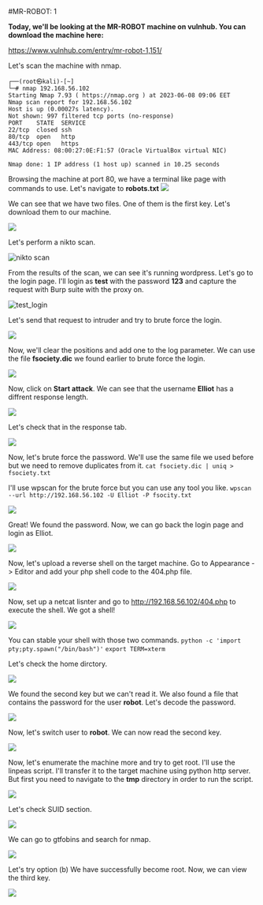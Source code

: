 #MR-ROBOT: 1

**Today, we'll be looking at the MR-ROBOT machine on vulnhub.
You can download the machine here:**

<https://www.vulnhub.com/entry/mr-robot-1,151/>

Let's scan the machine with nmap.
```
┌──(root㉿kali)-[~]
└─# nmap 192.168.56.102
Starting Nmap 7.93 ( https://nmap.org ) at 2023-06-08 09:06 EET
Nmap scan report for 192.168.56.102
Host is up (0.00027s latency).
Not shown: 997 filtered tcp ports (no-response)
PORT    STATE  SERVICE
22/tcp  closed ssh
80/tcp  open   http
443/tcp open   https
MAC Address: 08:00:27:0E:F1:57 (Oracle VirtualBox virtual NIC)

Nmap done: 1 IP address (1 host up) scanned in 10.25 seconds
```
Browsing the machine at port 80, we have a terminal like page with commands to use.
Let's navigate to **robots.txt**
![](https://raw.githubusercontent.com/user3016/vulnhub-writepus/main/mrRobot/pics/pic1.png)

We can see that we have two files.
One of them is the first key.
Let's download them to our machine.

![](https://raw.githubusercontent.com/user3016/vulnhub-writepus/main/mrRobot/pics/pic2.png)

Let's perform a nikto scan.

![nikto scan](https://raw.githubusercontent.com/user3016/vulnhub-writepus/main/mrRobot/pics/pic3.png)

From the results of the scan, we can see it's running wordpress.
Let's go to the login page.
I'll login as **test** with the password **123** and capture the request with Burp suite with the proxy on.

![test_login](https://raw.githubusercontent.com/user3016/vulnhub-writepus/main/mrRobot/pics/pic4.png)

Let's send that request to intruder and try to brute force the login.

![](https://raw.githubusercontent.com/user3016/vulnhub-writepus/main/mrRobot/pics/pic5.png)

Now, we'll clear the positions and add one to the log parameter.
We can use the file **fsociety.dic** we found earlier to brute force the login.

![](https://raw.githubusercontent.com/user3016/vulnhub-writepus/main/mrRobot/pics/pic6.png)

Now, click on **Start attack**.
We can see that the username **Elliot** has a diffrent response length.

![](https://raw.githubusercontent.com/user3016/vulnhub-writepus/main/mrRobot/pics/pic7.png)

Let's check that in the response tab.

![](https://raw.githubusercontent.com/user3016/vulnhub-writepus/main/mrRobot/pics/pic8.png)

Now, let's brute force the password.
We'll use the same file we used before but we need to remove duplicates from it.
```cat fsociety.dic | uniq > fsociety.txt```

I'll use wpscan for the brute force but you can use any tool you like.
```wpscan --url http://192.168.56.102 -U Elliot -P fsocity.txt```

![](https://raw.githubusercontent.com/user3016/vulnhub-writepus/main/mrRobot/pics/pic9.png)

Great! We found the password.
Now, we can go back the login page and login as Elliot.

![](https://raw.githubusercontent.com/user3016/vulnhub-writepus/main/mrRobot/pics/pic10.png)

Now, let's upload a reverse shell on the target machine.
Go to Appearance -> Editor and add your php shell code to the 404.php file.

![](https://raw.githubusercontent.com/user3016/vulnhub-writepus/main/mrRobot/pics/pic11.png)

Now, set up a netcat lisnter and go to http://192.168.56.102/404.php to execute the shell.
We got a shell!

![](https://raw.githubusercontent.com/user3016/vulnhub-writepus/main/mrRobot/pics/pic12.png)

You can stable your shell with those two commands.
```python -c 'import pty;pty.spawn("/bin/bash")'```
```export TERM=xterm```

Let's check the home dirctory.

![](https://raw.githubusercontent.com/user3016/vulnhub-writepus/main/mrRobot/pics/pic13.png)

We found the second key but we can't read it.
We also found a file that contains the password for the user **robot**.
Let's decode the password.

![](https://raw.githubusercontent.com/user3016/vulnhub-writepus/main/mrRobot/pics/pic14.png)

Now, let's switch user to **robot**.
We can now read the second key.

![](https://raw.githubusercontent.com/user3016/vulnhub-writepus/main/mrRobot/pics/pic15.png)

Now, let's enumerate the machine more and try to get root.
I'll use the linpeas script.
I'll transfer it to the target machine using python http server.
But first you need to navigate to the **tmp** directory in order to run the script.

![](https://raw.githubusercontent.com/user3016/vulnhub-writepus/main/mrRobot/pics/pic16.png)

Let's check SUID section.

![](https://raw.githubusercontent.com/user3016/vulnhub-writepus/main/mrRobot/pics/pic17.png)

We can go to gtfobins and search for nmap.

![](https://raw.githubusercontent.com/user3016/vulnhub-writepus/main/mrRobot/pics/pic18.png)

Let's try option (b)
We have successfully become root.
Now, we can view the third key.

![](https://raw.githubusercontent.com/user3016/vulnhub-writepus/main/mrRobot/pics/pic19.png)

